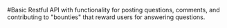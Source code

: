 #Basic Restful API with functionality for posting questions, comments, and contributing to "bounties" that reward users for answering questions.


